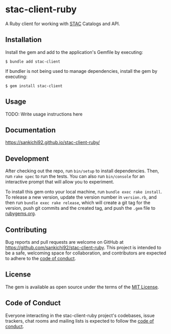 # stac-client-ruby

A Ruby client for working with [STAC](https://stacspec.org/) Catalogs and API.

## Installation

Install the gem and add to the application's Gemfile by executing:

    $ bundle add stac-client

If bundler is not being used to manage dependencies, install the gem by executing:

    $ gem install stac-client

## Usage

TODO: Write usage instructions here

## Documentation

https://sankichi92.github.io/stac-client-ruby/

## Development

After checking out the repo, run `bin/setup` to install dependencies. Then, run `rake spec` to run the tests. You can also run `bin/console` for an interactive prompt that will allow you to experiment.

To install this gem onto your local machine, run `bundle exec rake install`. To release a new version, update the version number in `version.rb`, and then run `bundle exec rake release`, which will create a git tag for the version, push git commits and the created tag, and push the `.gem` file to [rubygems.org](https://rubygems.org).

## Contributing

Bug reports and pull requests are welcome on GitHub at https://github.com/sankichi92/stac-client-ruby. This project is intended to be a safe, welcoming space for collaboration, and contributors are expected to adhere to the [code of conduct](https://github.com/sankichi92/stac-client-ruby/blob/main/CODE_OF_CONDUCT.md).

## License

The gem is available as open source under the terms of the [MIT License](https://opensource.org/licenses/MIT).

## Code of Conduct

Everyone interacting in the stac-client-ruby project's codebases, issue trackers, chat rooms and mailing lists is expected to follow the [code of conduct](https://github.com/sankichi92/stac-client-ruby/blob/main/CODE_OF_CONDUCT.md).

